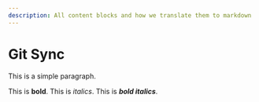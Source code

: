 ```yaml
---
description: All content blocks and how we translate them to markdown
---
```


# Git Sync

This is a simple paragraph.

This is **bold**. This is _italics_. This is _**bold italics**_.



